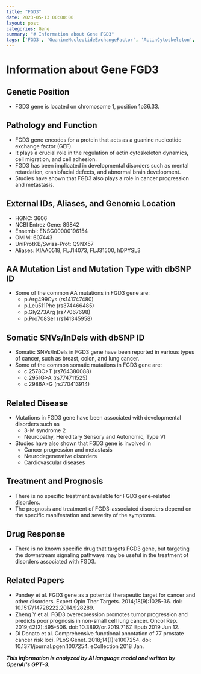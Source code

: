 ```yaml
---
title: "FGD3"
date: 2023-05-13 00:00:00
layout: post
categories: Gene
summary: "# Information about Gene FGD3"
tags: ['FGD3', 'GuanineNucleotideExchangeFactor', 'ActinCytoskeleton', 'DevelopmentalDisorders', 'CancerProgression', 'SomaticMutations', 'DrugResponse', 'Prognosis']
---
```


# Information about Gene FGD3
## Genetic Position
- FGD3 gene is located on chromosome 1, position 1p36.33.

## Pathology and Function
- FGD3 gene encodes for a protein that acts as a guanine nucleotide exchange factor (GEF). 
- It plays a crucial role in the regulation of actin cytoskeleton dynamics, cell migration, and cell adhesion.
- FGD3 has been implicated in developmental disorders such as mental retardation, craniofacial defects, and abnormal brain development.
- Studies have shown that FGD3 also plays a role in cancer progression and metastasis.

## External IDs, Aliases, and Genomic Location
- HGNC: 3606
- NCBI Entrez Gene: 89842
- Ensembl: ENSG00000196154
- OMIM: 607443
- UniProtKB/Swiss-Prot: Q9NX57
- Aliases: KIAA0518, FLJ14073, FLJ31500, hDPYSL3

## AA Mutation List and Mutation Type with dbSNP ID
- Some of the common AA mutations in FGD3 gene are:
   - p.Arg499Cys (rs141747480)
   - p.Leu511Phe (rs374466485)
   - p.Gly273Arg (rs77067698)
   - p.Pro708Ser (rs141345958)

## Somatic SNVs/InDels with dbSNP ID
- Somatic SNVs/InDels in FGD3 gene have been reported in various types of cancer, such as breast, colon, and lung cancer. 
- Some of the common somatic mutations in FGD3 gene are:
   - c.2578C>T (rs764380088)
   - c.2951G>A (rs774711525)
   - c.2986A>G (rs770413914)

## Related Disease
- Mutations in FGD3 gene have been associated with developmental disorders such as 
    - 3-M syndrome 2 
    - Neuropathy, Hereditary Sensory and Autonomic, Type VI
- Studies have also shown that FGD3 gene is involved in 
    - Cancer progression and metastasis 
    - Neurodegenerative disorders 
    - Cardiovascular diseases 

## Treatment and Prognosis
- There is no specific treatment available for FGD3 gene-related disorders.
- The prognosis and treatment of FGD3-associated disorders depend on the specific manifestation and severity of the symptoms.

## Drug Response
- There is no known specific drug that targets FGD3 gene, but targeting the downstream signaling pathways may be useful in the treatment of disorders associated with FGD3.

## Related Papers
- Pandey et al. FGD3 gene as a potential therapeutic target for cancer and other disorders. Expert Opin Ther Targets. 2014;18(9):1025-36. doi: 10.1517/14728222.2014.928289.
- Zheng Y et al. FGD3 overexpression promotes tumor progression and predicts poor prognosis in non-small cell lung cancer. Oncol Rep. 2019;42(2):495-506. doi: 10.3892/or.2019.7167. Epub 2019 Jun 12.
- Di Donato et al. Comprehensive functional annotation of 77 prostate cancer risk loci. PLoS Genet. 2018;14(1):e1007254. doi: 10.1371/journal.pgen.1007254. eCollection 2018 Jan.

**_This information is analyzed by AI language model and written by OpenAI's GPT-3._**